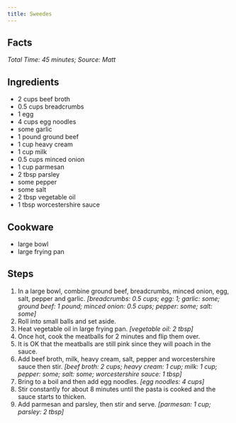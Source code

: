 ```yaml
---
title: Sweedes
---
```

## Facts
*Total Time: 45 minutes; Source: Matt*
## Ingredients
- 2 cups beef broth                  
- 0.5 cups breadcrumbs                 
- 1 egg                         
- 4 cups egg noodles                 
- some garlic                      
- 1 pound ground beef                 
- 1 cup heavy cream                 
- 1 cup milk                        
- 0.5 cups minced onion                
- 1 cup parmesan                    
- 2 tbsp parsley                     
- some pepper                      
- some salt                        
- 2 tbsp vegetable oil               
- 1 tbsp worcestershire sauce        
## Cookware
- large bowl
- large frying pan
## Steps
1. In a large bowl, combine ground beef, breadcrumbs, minced onion, egg, salt, pepper and garlic.
*[breadcrumbs: 0.5 cups; egg: 1; garlic: some; ground beef: 1 pound; minced onion: 0.5 cups; pepper: some; salt: some]*
2. Roll into small balls and set aside.
3. Heat vegetable oil in large frying pan.
*[vegetable oil: 2 tbsp]*
4. Once hot, cook the meatballs for 2 minutes and flip them over.
5. It is OK that the meatballs are still pink since they will poach in the sauce.
6. Add beef broth, milk, heavy cream, salt, pepper and worcestershire sauce then stir.
*[beef broth: 2 cups; heavy cream: 1 cup; milk: 1 cup; pepper: some; salt: some; worcestershire sauce: 1 tbsp]*
7. Bring to a boil and then add egg noodles.
*[egg noodles: 4 cups]*
8. Stir constantly for about 8 minutes until the pasta is cooked and the sauce starts to thicken.
9. Add parmesan and parsley, then stir and serve.
*[parmesan: 1 cup; parsley: 2 tbsp]*
